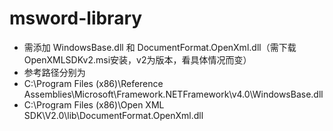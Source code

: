# msword-library
-	需添加 WindowsBase.dll 和 DocumentFormat.OpenXml.dll（需下载OpenXMLSDKv2.msi安装，v2为版本，看具体情况而变）
-	参考路径分别为
-	C:\Program Files (x86)\Reference Assemblies\Microsoft\Framework\.NETFramework\v4.0\WindowsBase.dll
-	C:\Program Files (x86)\Open XML SDK\V2.0\lib\DocumentFormat.OpenXml.dll